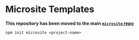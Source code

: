 # Microsite Templates

**This repository has been moved to the main [`microsite` repo](https://github.com/natemoo-re/microsite)**

```
npm init microsite <project-name>
```
